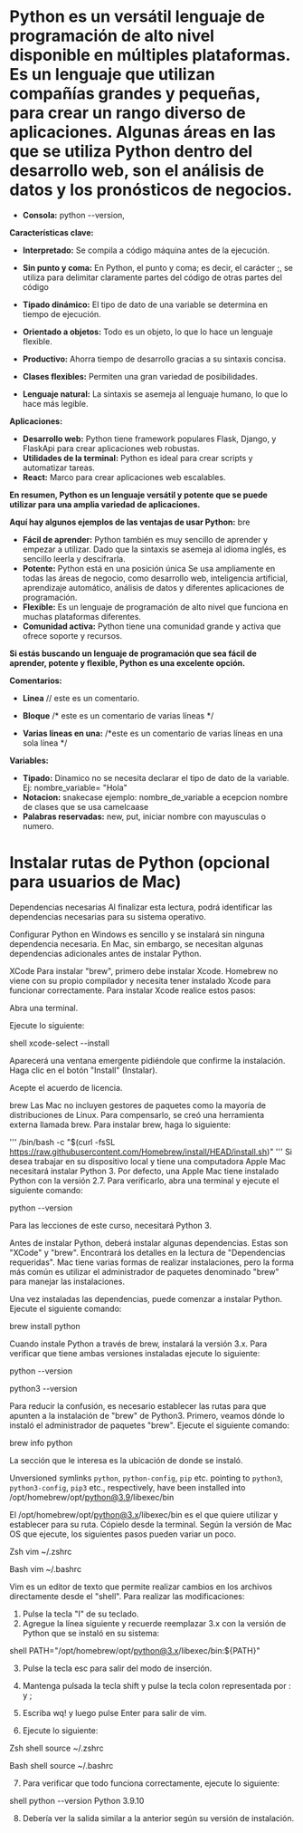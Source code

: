 # Python es un versátil lenguaje de programación de alto nivel disponible en múltiples plataformas. Es un lenguaje que utilizan compañías grandes y pequeñas, para crear un rango diverso de aplicaciones. Algunas áreas en las que se utiliza Python dentro del desarrollo web, son el análisis de datos y los pronósticos de negocios. 

* **Consola:**  python --version, 

**Características clave:**

* **Interpretado:** Se compila a código máquina antes de la ejecución.
* **Sin punto y coma:** En Python, el punto y coma; es decir, el carácter ;, se utiliza para delimitar claramente partes del código de otras partes del código

* **Tipado dinámico:** El tipo de dato de una variable se determina en tiempo de ejecución.
* **Orientado a objetos:** Todo es un objeto, lo que lo hace un lenguaje flexible.
* **Productivo:** Ahorra tiempo de desarrollo gracias a su sintaxis concisa.
* **Clases flexibles:** Permiten una gran variedad de posibilidades.
* **Lenguaje natural:** La sintaxis se asemeja al lenguaje humano, lo que lo hace más legible.

**Aplicaciones:**

* **Desarrollo web:** Python tiene framework populares Flask, Django, y FlaskApi para crear aplicaciones web robustas.
* **Utilidades de la terminal:** Python es ideal para crear scripts y automatizar tareas.
* **React:** Marco para crear aplicaciones web escalables.


**En resumen, Python es un lenguaje versátil y potente que se puede utilizar para una amplia variedad de aplicaciones.**

**Aquí hay algunos ejemplos de las ventajas de usar Python:**
bre
* **Fácil de aprender:** Python también es muy sencillo de aprender y empezar a utilizar. Dado que la sintaxis se asemeja al idioma inglés, es sencillo leerla y descifrarla.
* **Potente:** Python está en una posición única  Se usa ampliamente en todas las áreas de negocio, como desarrollo web, inteligencia artificial, aprendizaje automático, análisis de datos y diferentes aplicaciones de programación.
* **Flexible:** Es un lenguaje de programación de alto nivel que funciona en muchas plataformas diferentes. 
* **Comunidad activa:** Python tiene una comunidad grande y activa que ofrece soporte y recursos.

**Si estás buscando un lenguaje de programación que sea fácil de aprender, potente y flexible, Python es una excelente opción.**

**Comentarios:**
* **Linea**  // este es un comentario.
* **Bloque** /*
        este 
        es 
        un 
        comentario 
        de 
        varias 
        líneas 
        */

* **Varias lineas en una:** /*este es un comentario de varias líneas en una sola línea */

**Variables:**
* **Tipado:** Dinamico no se necesita declarar el tipo de dato de la variable. Ej: nombre_variable= "Hola"
* **Notacion:** snakecase ejemplo: nombre_de_variable  a ecepcion nombre de clases que se usa camelcaase
* **Palabras reservadas:** new, put, iniciar nombre con mayusculas o numero.








# Instalar rutas de Python (opcional para usuarios de Mac)

Dependencias necesarias
Al finalizar esta lectura, podrá identificar las dependencias necesarias para su sistema operativo.

Configurar Python en Windows es sencillo y se instalará sin ninguna dependencia necesaria. En Mac, sin embargo, se necesitan algunas dependencias adicionales antes de instalar Python.

XCode
Para instalar "brew", primero debe instalar Xcode. Homebrew no viene con su propio compilador y necesita tener instalado Xcode para funcionar correctamente. Para instalar Xcode realice estos pasos:

Abra una terminal.

Ejecute lo siguiente: 

shell xcode-select --install

Aparecerá una ventana emergente pidiéndole que confirme la instalación. Haga clic en el botón "Install" (Instalar).

Acepte el acuerdo de licencia.

brew
Las Mac no incluyen gestores de paquetes como la mayoría de distribuciones de Linux. Para compensarlo, se creó una herramienta externa llamada brew. Para instalar brew, haga lo siguiente:

'''
/bin/bash -c "$(curl -fsSL https://raw.githubusercontent.com/Homebrew/install/HEAD/install.sh)"
'''
Si desea trabajar en su dispositivo local y tiene una computadora Apple Mac necesitará instalar Python 3. Por defecto, una Apple Mac tiene instalado Python con la versión 2.7. Para verificarlo, abra una terminal y ejecute el siguiente comando: 

python --version  

Para las lecciones de este curso, necesitará Python 3. 

Antes de instalar Python, deberá instalar algunas dependencias.  Estas son "XCode" y "brew".  Encontrará los detalles en la lectura de "Dependencias requeridas". Mac tiene varias formas de realizar instalaciones, pero la forma más común es utilizar el administrador de paquetes denominado "brew" para manejar las instalaciones.

Una vez instaladas las dependencias, puede comenzar a instalar Python. Ejecute el siguiente comando: 

brew install python  

Cuando instale Python a través de brew, instalará la versión 3.x. Para verificar que tiene ambas versiones instaladas ejecute lo siguiente:

python --version  

python3 --version  

Para reducir la confusión, es necesario establecer las rutas para que apunten a la instalación de "brew" de Python3. Primero, veamos dónde lo instaló el administrador de paquetes "brew". Ejecute el siguiente comando: 

brew info python  

La sección que le interesa es la ubicación de donde se instaló. 

Unversioned symlinks `python`, `python-config`, `pip` etc. pointing to `python3`, `python3-config`, `pip3` etc., respectively, have been installed into   /opt/homebrew/opt/python@3.9/libexec/bin  

El /opt/homebrew/opt/python@3.x/libexec/bin es el que quiere utilizar y establecer para su ruta. Cópielo desde la terminal. Según la versión de Mac OS que ejecute, los siguientes pasos pueden variar un poco. 

Zsh
vim ~/.zshrc  


Bash 
vim ~/.bashrc  


Vim es un editor de texto que permite realizar cambios en los archivos directamente desde el "shell". Para realizar las modificaciones:

1. Pulse la tecla "I" de su teclado.
2. Agregue la línea siguiente y recuerde reemplazar 3.x con la versión de Python que se instaló en su sistema: 

shell PATH="/opt/homebrew/opt/python@3.x/libexec/bin:${PATH}" 

3. Pulse la tecla esc para salir del modo de inserción. 

4. Mantenga pulsada la tecla shift y pulse la tecla colon representada por : y  ; 

5. Escriba wq! y luego pulse Enter para salir de vim. 

6. Ejecute lo siguiente: 

Zsh shell source ~/.zshrc 

Bash shell source ~/.bashrc 

7. Para verificar que todo funciona correctamente, ejecute lo siguiente: 

shell python --version Python 3.9.10 

8. Debería ver la salida similar a la anterior según su versión de instalación.  
